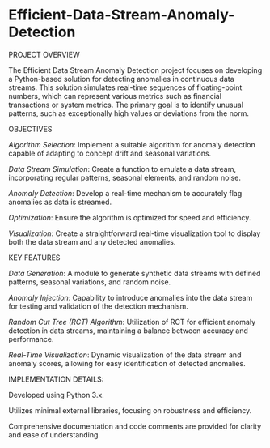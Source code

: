 # Efficient-Data-Stream-Anomaly-Detection

PROJECT OVERVIEW

The Efficient Data Stream Anomaly Detection project focuses on developing a Python-based solution for detecting anomalies in continuous data streams. This solution simulates real-time sequences of floating-point numbers, which can represent various metrics such as financial transactions or system metrics. The primary goal is to identify unusual patterns, such as exceptionally high values or deviations from the norm.

OBJECTIVES

*Algorithm Selection*:
Implement a suitable algorithm for anomaly detection capable of adapting to concept drift and seasonal variations.

*Data Stream Simulation*: Create a function to emulate a data stream, incorporating regular patterns, seasonal elements, and random noise.

*Anomaly Detection*: 
Develop a real-time mechanism to accurately flag anomalies as data is streamed.

*Optimization*: 
Ensure the algorithm is optimized for speed and efficiency.

*Visualization*: 
Create a straightforward real-time visualization tool to display both the data stream and any detected anomalies.


KEY FEATURES

*Data Generation*:
A module to generate synthetic data streams with defined patterns, seasonal variations, and random noise.

*Anomaly Injection*: 
Capability to introduce anomalies into the data stream for testing and validation of the detection mechanism.

*Random Cut Tree (RCT) Algorithm*: 
Utilization of RCT for efficient anomaly detection in data streams, maintaining a balance between accuracy and performance.

*Real-Time Visualization*: 
Dynamic visualization of the data stream and anomaly scores, allowing for easy identification of detected anomalies.


IMPLEMENTATION DETAILS:

Developed using Python 3.x.

Utilizes minimal external libraries, focusing on robustness and efficiency.

Comprehensive documentation and code comments are provided for clarity and ease of understanding.
